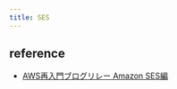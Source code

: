 ```yaml
---
title: SES
---
```


## reference
* [AWS再入門ブログリレー Amazon SES編](https://dev.classmethod.jp/cloud/aws/re-introduction-2019-amazon-ses/)
